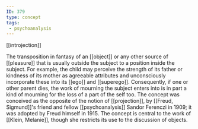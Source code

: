 ```yaml
---
ID: 379
type: concept
tags: 
 - psychoanalysis
---
```


[[introjection]]

 The
transposition in fantasy of an
[[object]] or any other
source of [[pleasure]] that
is usually outside the subject to a position inside the subject. For
example, the child may perceive the strength of its father or kindness
of its mother as agreeable attributes and unconsciously incorporate
these into its [[ego]] and
[[superego]]. Consequently,
if one or other parent dies, the work of mourning the subject enters
into is in part a kind of mourning for the loss of a part of the self
too. The concept was conceived as the opposite of the notion of
[[projection]], by [[Freud, Sigmund]]'s friend and fellow
[[psychoanalysis]] Sandor
Ferenczi in 1909; it was adopted by Freud himself in 1915. The concept
is central to the work of [[Klein, Melanie]], though she
restricts its use to the discussion of objects.

